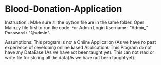 # Blood-Donation-Application
Instruction : 
Make sure all the python file are in the same folder.
Open Main.py file first to run the code.
For Admin Login Username : "Admin_"
                Password : "@Admin".

Assumptions:
This program is not a Online Application (As we have no past experience of developing online based Application).
This Program do not have any DataBase (As we have not been taught yet).
This can not read or write file for storing all the data(As we have not been taught yet).
